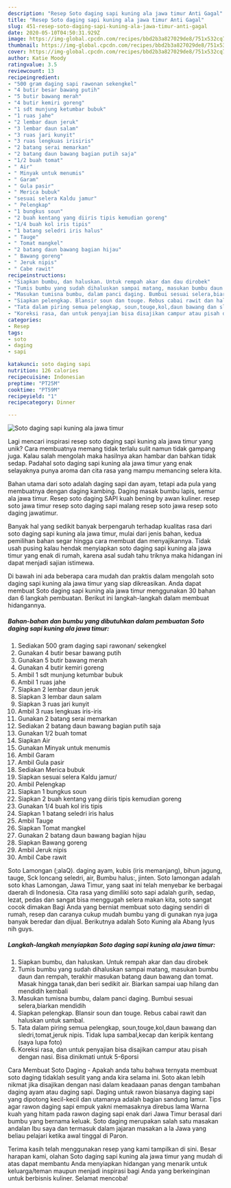 ```yaml
---
description: "Resep Soto daging sapi kuning ala jawa timur Anti Gagal"
title: "Resep Soto daging sapi kuning ala jawa timur Anti Gagal"
slug: 451-resep-soto-daging-sapi-kuning-ala-jawa-timur-anti-gagal
date: 2020-05-10T04:50:31.929Z
image: https://img-global.cpcdn.com/recipes/bbd2b3a827029de8/751x532cq70/soto-daging-sapi-kuning-ala-jawa-timur-foto-resep-utama.jpg
thumbnail: https://img-global.cpcdn.com/recipes/bbd2b3a827029de8/751x532cq70/soto-daging-sapi-kuning-ala-jawa-timur-foto-resep-utama.jpg
cover: https://img-global.cpcdn.com/recipes/bbd2b3a827029de8/751x532cq70/soto-daging-sapi-kuning-ala-jawa-timur-foto-resep-utama.jpg
author: Katie Moody
ratingvalue: 3.5
reviewcount: 13
recipeingredient:
- "500 gram daging sapi rawonan sekengkel"
- "4 butir besar bawang putih"
- "5 butir bawang merah"
- "4 butir kemiri goreng"
- "1 sdt munjung ketumbar bubuk"
- "1 ruas jahe"
- "2 lembar daun jeruk"
- "3 lembar daun salam"
- "3 ruas jari kunyit"
- "3 ruas lengkuas irisiris"
- "2 batang serai memarkan"
- "2 batang daun bawang bagian putih saja"
- "1/2 buah tomat"
- " Air"
- " Minyak untuk menumis"
- " Garam"
- " Gula pasir"
- " Merica bubuk"
- "sesuai selera Kaldu jamur"
- " Pelengkap"
- "1 bungkus soun"
- "2 buah kentang yang diiris tipis kemudian goreng"
- "1/4 buah kol iris tipis"
- "1 batang seledri iris halus"
- " Tauge"
- " Tomat mangkel"
- "2 batang daun bawang bagian hijau"
- " Bawang goreng"
- " Jeruk nipis"
- " Cabe rawit"
recipeinstructions:
- "Siapkan bumbu, dan haluskan. Untuk rempah akar dan dau dirobek"
- "Tumis bumbu yang sudah dihaluskan sampai matang, masukan bumbu daun dan rempah, terakhir masukan batang daun bawang dan tomat. Masak hingga tanak,dan beri sedikit air. Biarkan sampai uap hilang dan mendidih kembali"
- "Masukan tumisna bumbu, dalam panci daging. Bumbui sesuai selera,biarkan mendidih"
- "Siapkan pelengkap. Blansir soun dan touge. Rebus cabai rawit dan haluskan untuk sambal."
- "Tata dalam piring semua pelengkap, soun,touge,kol,daun bawang dan sledri,tomat,jeruk nipis. Tidak lupa sambal,kecap dan keripik kentang (saya lupa foto)"
- "Koreksi rasa, dan untuk penyajian bisa disajikan campur atau pisah dengan nasi. Bisa dinikmati untuk 5-6porsi"
categories:
- Resep
tags:
- soto
- daging
- sapi

katakunci: soto daging sapi 
nutrition: 126 calories
recipecuisine: Indonesian
preptime: "PT25M"
cooktime: "PT59M"
recipeyield: "1"
recipecategory: Dinner

---
```



![Soto daging sapi kuning ala jawa timur](https://img-global.cpcdn.com/recipes/bbd2b3a827029de8/751x532cq70/soto-daging-sapi-kuning-ala-jawa-timur-foto-resep-utama.jpg)

Lagi mencari inspirasi resep soto daging sapi kuning ala jawa timur yang unik? Cara membuatnya memang tidak terlalu sulit namun tidak gampang juga. Kalau salah mengolah maka hasilnya akan hambar dan bahkan tidak sedap. Padahal soto daging sapi kuning ala jawa timur yang enak selayaknya punya aroma dan cita rasa yang mampu memancing selera kita.

Bahan utama dari soto adalah daging sapi dan ayam, tetapi ada pula yang membuatnya dengan daging kambing. Daging masak bumbu lapis, semur ala jawa timur. Resep soto daging SAPI kuah bening by awan kuliner. resep soto jawa timur resep soto daging sapi malang resep soto jawa resep soto daging jawatimur.

Banyak hal yang sedikit banyak berpengaruh terhadap kualitas rasa dari soto daging sapi kuning ala jawa timur, mulai dari jenis bahan, kedua pemilihan bahan segar hingga cara membuat dan menyajikannya. Tidak usah pusing kalau hendak menyiapkan soto daging sapi kuning ala jawa timur yang enak di rumah, karena asal sudah tahu triknya maka hidangan ini dapat menjadi sajian istimewa.


Di bawah ini ada beberapa cara mudah dan praktis dalam mengolah soto daging sapi kuning ala jawa timur yang siap dikreasikan. Anda dapat membuat Soto daging sapi kuning ala jawa timur menggunakan 30 bahan dan 6 langkah pembuatan. Berikut ini langkah-langkah dalam membuat hidangannya.

<!--inarticleads1-->

##### Bahan-bahan dan bumbu yang dibutuhkan dalam pembuatan Soto daging sapi kuning ala jawa timur:

1. Sediakan 500 gram daging sapi rawonan/ sekengkel
1. Gunakan 4 butir besar bawang putih
1. Gunakan 5 butir bawang merah
1. Gunakan 4 butir kemiri goreng
1. Ambil 1 sdt munjung ketumbar bubuk
1. Ambil 1 ruas jahe
1. Siapkan 2 lembar daun jeruk
1. Siapkan 3 lembar daun salam
1. Siapkan 3 ruas jari kunyit
1. Ambil 3 ruas lengkuas iris-iris
1. Gunakan 2 batang serai memarkan
1. Sediakan 2 batang daun bawang bagian putih saja
1. Gunakan 1/2 buah tomat
1. Siapkan  Air
1. Gunakan  Minyak untuk menumis
1. Ambil  Garam
1. Ambil  Gula pasir
1. Sediakan  Merica bubuk
1. Siapkan sesuai selera Kaldu jamur/
1. Ambil  Pelengkap
1. Siapkan 1 bungkus soun
1. Siapkan 2 buah kentang yang diiris tipis kemudian goreng
1. Gunakan 1/4 buah kol iris tipis
1. Siapkan 1 batang seledri iris halus
1. Ambil  Tauge
1. Siapkan  Tomat mangkel
1. Gunakan 2 batang daun bawang bagian hijau
1. Siapkan  Bawang goreng
1. Ambil  Jeruk nipis
1. Ambil  Cabe rawit


Soto Lamongan (;alaQ). daging ayam, kubis (iris memanjang), bihun jagung, tauge, Sck loncang seledri, air, Bumbu halus:, jinten. Soto lamongan adalah soto khas Lamongan, Jawa Timur, yang saat ini telah menyebar ke berbagai daerah di Indonesia. Cita rasa yang dimiliki soto sapi adalah gurih, sedap, lezat, pedas dan sangat bisa menggugah selera makan kita, soto sangat cocok dimakan Bagi Anda yang berniat membuat soto daging sendiri di rumah, resep dan caranya cukup mudah bumbu yang di gunakan nya juga banyak beredar dan dijual. Berikutnya adalah Soto Kuning ala Abang Iyus nih guys. 

<!--inarticleads2-->

##### Langkah-langkah menyiapkan Soto daging sapi kuning ala jawa timur:

1. Siapkan bumbu, dan haluskan. Untuk rempah akar dan dau dirobek
1. Tumis bumbu yang sudah dihaluskan sampai matang, masukan bumbu daun dan rempah, terakhir masukan batang daun bawang dan tomat. Masak hingga tanak,dan beri sedikit air. Biarkan sampai uap hilang dan mendidih kembali
1. Masukan tumisna bumbu, dalam panci daging. Bumbui sesuai selera,biarkan mendidih
1. Siapkan pelengkap. Blansir soun dan touge. Rebus cabai rawit dan haluskan untuk sambal.
1. Tata dalam piring semua pelengkap, soun,touge,kol,daun bawang dan sledri,tomat,jeruk nipis. Tidak lupa sambal,kecap dan keripik kentang (saya lupa foto)
1. Koreksi rasa, dan untuk penyajian bisa disajikan campur atau pisah dengan nasi. Bisa dinikmati untuk 5-6porsi


Cara Membuat Soto Daging - Apakah anda tahu bahwa ternyata membuat soto daging tidaklah sesulit yang anda kira selama ini. Soto akan lebih nikmat jika disajikan dengan nasi dalam keadaaan panas dengan tambahan daging ayam atau daging sapi. Daging untuk rawon biasanya daging sapi yang dipotong kecil-kecil dan utamanya adalah bagian sandung lamur. Tips agar rawon daging sapi empuk yakni memasaknya direbus lama Warna kuah yang hitam pada rawon daging sapi enak dari Jawa Timur berasal dari bumbu yang bernama keluak. Soto daging merupakan salah satu masakan andalan Ibu saya dan termasuk dalam jajaran masakan a la Jawa yang beliau pelajari ketika awal tinggal di Paron. 

Terima kasih telah menggunakan resep yang kami tampilkan di sini. Besar harapan kami, olahan Soto daging sapi kuning ala jawa timur yang mudah di atas dapat membantu Anda menyiapkan hidangan yang menarik untuk keluarga/teman maupun menjadi inspirasi bagi Anda yang berkeinginan untuk berbisnis kuliner. Selamat mencoba!
